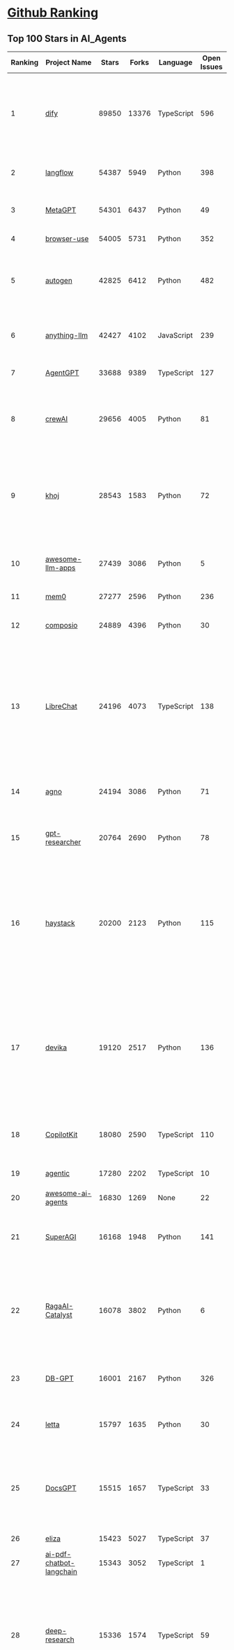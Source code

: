 [Github Ranking](../README.md)
==========

## Top 100 Stars in AI_Agents

| Ranking | Project Name | Stars | Forks | Language | Open Issues | Description | Last Commit |
| ------- | ------------ | ----- | ----- | -------- | ----------- | ----------- | ----------- |
| 1 | [dify](https://github.com/langgenius/dify) | 89850 | 13376 | TypeScript | 596 | Dify is an open-source LLM app development platform. Dify's intuitive interface combines AI workflow, RAG pipeline, agent capabilities, model management, observability features and more, letting you quickly go from prototype to production. | 2025-04-08T03:15:07Z |
| 2 | [langflow](https://github.com/langflow-ai/langflow) | 54387 | 5949 | Python | 398 | Langflow is a powerful tool for building and deploying AI-powered agents and workflows. | 2025-04-08T02:07:16Z |
| 3 | [MetaGPT](https://github.com/geekan/MetaGPT) | 54301 | 6437 | Python | 49 | 🌟 The Multi-Agent Framework: First AI Software Company, Towards Natural Language Programming | 2025-03-31T07:17:13Z |
| 4 | [browser-use](https://github.com/browser-use/browser-use) | 54005 | 5731 | Python | 352 | Make websites accessible for AI agents | 2025-04-07T20:27:30Z |
| 5 | [autogen](https://github.com/microsoft/autogen) | 42825 | 6412 | Python | 482 | A programming framework for agentic AI 🤖 PyPi: autogen-agentchat Discord: https://aka.ms/autogen-discord Office Hour: https://aka.ms/autogen-officehour | 2025-04-08T01:25:47Z |
| 6 | [anything-llm](https://github.com/Mintplex-Labs/anything-llm) | 42427 | 4102 | JavaScript | 239 | The all-in-one Desktop & Docker AI application with built-in RAG, AI agents, No-code agent builder, MCP compatibility,  and more. | 2025-04-08T00:46:10Z |
| 7 | [AgentGPT](https://github.com/reworkd/AgentGPT) | 33688 | 9389 | TypeScript | 127 | 🤖 Assemble, configure, and deploy autonomous AI Agents in your browser. | 2025-03-28T17:13:05Z |
| 8 | [crewAI](https://github.com/crewAIInc/crewAI) | 29656 | 4005 | Python | 81 | Framework for orchestrating role-playing, autonomous AI agents. By fostering collaborative intelligence, CrewAI empowers agents to work together seamlessly, tackling complex tasks. | 2025-04-08T03:25:30Z |
| 9 | [khoj](https://github.com/khoj-ai/khoj) | 28543 | 1583 | Python | 72 | Your AI second brain. Self-hostable. Get answers from the web or your docs. Build custom agents, schedule automations, do deep research. Turn any online or local LLM into your personal, autonomous AI (gpt, claude, gemini, llama, qwen, mistral). Get started - free. | 2025-04-07T14:37:34Z |
| 10 | [awesome-llm-apps](https://github.com/Shubhamsaboo/awesome-llm-apps) | 27439 | 3086 | Python | 5 | Collection of awesome LLM apps with AI Agents and RAG using OpenAI, Anthropic, Gemini and opensource models. | 2025-04-08T01:56:56Z |
| 11 | [mem0](https://github.com/mem0ai/mem0) | 27277 | 2596 | Python | 236 | The Memory layer for AI Agents | 2025-04-07T18:24:16Z |
| 12 | [composio](https://github.com/ComposioHQ/composio) | 24889 | 4396 | Python | 30 | Composio equip's your AI agents & LLMs with 100+ high-quality integrations via function calling | 2025-04-08T02:00:57Z |
| 13 | [LibreChat](https://github.com/danny-avila/LibreChat) | 24196 | 4073 | TypeScript | 138 | Enhanced ChatGPT Clone: Features Agents, DeepSeek, Anthropic, AWS, OpenAI, Assistants API, Azure, Groq, o1, GPT-4o, Mistral, OpenRouter, Vertex AI, Gemini, Artifacts, AI model switching, message search, Code Interpreter, langchain, DALL-E-3, OpenAPI Actions, Functions, Secure Multi-User Auth, Presets, open-source for self-hosting. Active project. | 2025-04-07T23:18:10Z |
| 14 | [agno](https://github.com/agno-agi/agno) | 24194 | 3086 | Python | 71 | A lightweight library for building Multimodal Agents. Give LLMs superpowers like memory, knowledge, tools and reasoning. | 2025-04-08T00:53:03Z |
| 15 | [gpt-researcher](https://github.com/assafelovic/gpt-researcher) | 20764 | 2690 | Python | 78 | LLM based autonomous agent that conducts deep local and web research on any topic and generates a long report with citations. | 2025-04-07T20:32:16Z |
| 16 | [haystack](https://github.com/deepset-ai/haystack) | 20200 | 2123 | Python | 115 | AI orchestration framework to build customizable, production-ready LLM applications. Connect components (models, vector DBs, file converters) to pipelines or agents that can interact with your data. With advanced retrieval methods, it's best suited for building RAG, question answering, semantic search or conversational agent chatbots. | 2025-04-07T16:52:29Z |
| 17 | [devika](https://github.com/stitionai/devika) | 19120 | 2517 | Python | 136 | Devika is an Agentic AI Software Engineer that can understand high-level human instructions, break them down into steps, research relevant information, and write code to achieve the given objective. Devika aims to be a competitive open-source alternative to Devin by Cognition AI. [⚠️ DEVIKA DOES NOT HAVE AN OFFICIAL WEBSITE ⚠️] | 2024-09-19T16:11:25Z |
| 18 | [CopilotKit](https://github.com/CopilotKit/CopilotKit) | 18080 | 2590 | TypeScript | 110 | React UI + elegant infrastructure for AI Copilots, AI chatbots, and in-app AI agents. The Agentic last-mile 🪁 | 2025-04-08T03:38:13Z |
| 19 | [agentic](https://github.com/transitive-bullshit/agentic) | 17280 | 2202 | TypeScript | 10 | AI agent stdlib that works with any LLM and TypeScript AI SDK. | 2025-04-07T15:05:05Z |
| 20 | [awesome-ai-agents](https://github.com/e2b-dev/awesome-ai-agents) | 16830 | 1269 | None | 22 | A list of AI autonomous agents | 2025-02-26T10:04:45Z |
| 21 | [SuperAGI](https://github.com/TransformerOptimus/SuperAGI) | 16168 | 1948 | Python | 141 | <⚡️> SuperAGI - A dev-first open source autonomous AI agent framework. Enabling developers to build, manage & run useful autonomous agents quickly and reliably. | 2025-01-22T22:14:07Z |
| 22 | [RagaAI-Catalyst](https://github.com/raga-ai-hub/RagaAI-Catalyst) | 16078 | 3802 | Python | 6 | Python SDK for Agent AI Observability, Monitoring and Evaluation Framework. Includes features like agent, llm and tools tracing, debugging multi-agentic system, self-hosted dashboard and advanced analytics with timeline and execution graph view  | 2025-04-01T05:11:48Z |
| 23 | [DB-GPT](https://github.com/eosphoros-ai/DB-GPT) | 16001 | 2167 | Python | 326 | AI Native Data App Development framework with AWEL(Agentic Workflow Expression Language) and Agents | 2025-04-08T00:47:42Z |
| 24 | [letta](https://github.com/letta-ai/letta) | 15797 | 1635 | Python | 30 | Letta (formerly MemGPT) is the stateful agents framework with memory, reasoning, and context management. | 2025-04-08T03:04:24Z |
| 25 | [DocsGPT](https://github.com/arc53/DocsGPT) | 15515 | 1657 | TypeScript | 33 | DocsGPT is an open-source genAI tool that helps users get reliable answers from knowledge source, while avoiding hallucinations. It enables private and reliable information retrieval, with tooling and agentic system capability built in. | 2025-04-07T22:11:38Z |
| 26 | [eliza](https://github.com/elizaOS/eliza) | 15423 | 5027 | TypeScript | 37 | Autonomous agents for everyone | 2025-04-08T02:31:11Z |
| 27 | [ai-pdf-chatbot-langchain](https://github.com/mayooear/ai-pdf-chatbot-langchain) | 15343 | 3052 | TypeScript | 1 | AI PDF chatbot agent built with LangChain & LangGraph  | 2025-02-20T18:19:58Z |
| 28 | [deep-research](https://github.com/dzhng/deep-research) | 15336 | 1574 | TypeScript | 59 | An AI-powered research assistant that performs iterative, deep research on any topic by combining search engines, web scraping, and large language models.  The goal of this repo is to provide the simplest implementation of a deep research agent - e.g. an agent that can refine its research direction overtime and deep dive into a topic. | 2025-03-24T06:06:11Z |
| 29 | [SWE-agent](https://github.com/SWE-agent/SWE-agent) | 15312 | 1557 | Python | 29 | SWE-agent takes a GitHub issue and tries to automatically fix it, using GPT-4, or your LM of choice. It can also be employed for offensive cybersecurity or competitive coding challenges. [NeurIPS 2024]  | 2025-04-08T01:46:59Z |
| 30 | [botpress](https://github.com/botpress/botpress) | 13504 | 1949 | TypeScript | 8 | The open-source hub to build & deploy GPT/LLM Agents ⚡️ | 2025-04-07T20:43:31Z |
| 31 | [dagger](https://github.com/dagger/dagger) | 13489 | 709 | Go | 687 | An open-source runtime for composable workflows. Great for AI agents and CI/CD. | 2025-04-08T02:04:13Z |
| 32 | [ai](https://github.com/vercel/ai) | 13228 | 2045 | TypeScript | 386 | The AI Toolkit for TypeScript. From the creators of Next.js, the AI SDK is a free open-source library for building AI-powered applications and agents  | 2025-04-08T01:58:41Z |
| 33 | [screenpipe](https://github.com/mediar-ai/screenpipe) | 13171 | 945 | TypeScript | 204 | AI app store powered by 24/7 desktop history.  open source \| 100% local \| dev friendly \| 24/7 screen, mic recording | 2025-04-04T22:08:28Z |
| 34 | [mastra](https://github.com/mastra-ai/mastra) | 11741 | 592 | TypeScript | 71 | The TypeScript AI agent framework. ⚡ Assistants, RAG, observability. Supports any LLM: GPT-4, Claude, Gemini, Llama. | 2025-04-08T03:37:50Z |
| 35 | [camel](https://github.com/camel-ai/camel) | 11676 | 1224 | Python | 323 | 🐫 CAMEL: The first and the best multi-agent framework. Finding the Scaling Law of Agents. https://www.camel-ai.org | 2025-04-08T03:38:22Z |
| 36 | [web-ui](https://github.com/browser-use/web-ui) | 11448 | 1843 | Python | 216 | Run AI Agent in your browser. | 2025-04-01T15:28:46Z |
| 37 | [plandex](https://github.com/plandex-ai/plandex) | 11433 | 786 | Go | 11 | Open source AI coding agent. Designed for large projects and real world tasks. | 2025-04-04T15:50:55Z |
| 38 | [GenAI_Agents](https://github.com/NirDiamant/GenAI_Agents) | 11381 | 1447 | Jupyter Notebook | 1 | This repository provides tutorials and implementations for various Generative AI Agent techniques, from basic to advanced. It serves as a comprehensive guide for building intelligent, interactive AI systems. | 2025-03-27T14:04:45Z |
| 39 | [goose](https://github.com/block/goose) | 11349 | 831 | Rust | 138 | an open source, extensible AI agent that goes beyond code suggestions - install, execute, edit, and test with any LLM | 2025-04-08T03:11:03Z |
| 40 | [ai-agents-for-beginners](https://github.com/microsoft/ai-agents-for-beginners) | 10798 | 2548 | Jupyter Notebook | 7 | 10 Lessons to Get Started Building AI Agents | 2025-04-07T09:44:07Z |
| 41 | [Fay](https://github.com/xszyou/Fay) | 10724 | 1990 | Python | 102 | fay是一个帮助数字人（2.5d、3d、移动、pc、网页）或大语言模型（openai兼容、deepseek）连通业务系统的agent框架。 | 2025-04-02T15:31:53Z |
| 42 | [stagehand](https://github.com/browserbase/stagehand) | 9402 | 496 | TypeScript | 64 | An AI web browsing framework focused on simplicity and extensibility. | 2025-04-08T01:45:38Z |
| 43 | [openai-agents-python](https://github.com/openai/openai-agents-python) | 8275 | 993 | Python | 100 | A lightweight, powerful framework for multi-agent workflows | 2025-04-07T23:29:41Z |
| 44 | [pydantic-ai](https://github.com/pydantic/pydantic-ai) | 8214 | 714 | Python | 197 | Agent Framework / shim to use Pydantic with LLMs | 2025-04-07T16:51:08Z |
| 45 | [bisheng](https://github.com/dataelement/bisheng) | 7997 | 1336 | Python | 84 | BISHENG is an open LLM devops platform for next generation Enterprise AI applications. Powerful and comprehensive features include: GenAI workflow, RAG, Agent, Unified model management, Evaluation, SFT, Dataset Management, Enterprise-level System Management, Observability and more. | 2025-04-07T08:57:09Z |
| 46 | [E2B](https://github.com/e2b-dev/E2B) | 7905 | 524 | MDX | 34 | Secure open source cloud runtime for AI apps & AI agents | 2025-04-07T15:00:34Z |
| 47 | [pr-agent](https://github.com/qodo-ai/pr-agent) | 7483 | 781 | Python | 42 | 🚀 PR-Agent (Qodo Merge open-source): An AI-Powered 🤖 Tool for Automated Pull Request Analysis, Feedback, Suggestions and More! 💻🔍 | 2025-04-07T17:07:55Z |
| 48 | [WrenAI](https://github.com/Canner/WrenAI) | 7387 | 692 | TypeScript | 128 | 🤖 Open-source GenBI AI Agent that empowers data-driven teams to chat with their data to generate Text-to-SQL, charts, spreadsheets, reports, dashboards and BI. 📈📊📋🧑‍💻 | 2025-04-08T03:08:14Z |
| 49 | [ai-engineering-hub](https://github.com/patchy631/ai-engineering-hub) | 7294 | 1243 | Jupyter Notebook | 15 | In-depth tutorials on LLMs, RAGs and real-world AI agent applications. | 2025-04-07T14:35:07Z |
| 50 | [Upsonic](https://github.com/Upsonic/Upsonic) | 7267 | 680 | Python | 28 | The most reliable AI agent framework that supports MCP. | 2025-04-07T16:44:29Z |
| 51 | [lab](https://github.com/google-deepmind/lab) | 7205 | 1374 | C | 60 | A customisable 3D platform for agent-based AI research | 2023-01-04T15:38:37Z |
| 52 | [SerpentAI](https://github.com/SerpentAI/SerpentAI) | 6866 | 797 | Python | 0 | Game Agent Framework. Helping you create AIs / Bots that learn to play any game you own! | 2022-11-07T01:59:31Z |
| 53 | [lamda](https://github.com/firerpa/lamda) | 6793 | 934 | Python | 23 | 🤖  The most powerful Android RPA framework, the next generation of mobile automation robots. | 2025-03-31T13:09:13Z |
| 54 | [BlackFriday-GPTs-Prompts](https://github.com/friuns2/BlackFriday-GPTs-Prompts) | 6523 | 1014 | None | 83 | List of free GPTs that doesn't require plus subscription  | 2024-11-08T11:03:14Z |
| 55 | [agent-zero](https://github.com/frdel/agent-zero) | 6486 | 1413 | Python | 102 | Agent Zero AI framework | 2025-04-07T15:15:20Z |
| 56 | [street-fighter-ai](https://github.com/linyiLYi/street-fighter-ai) | 6466 | 1399 | Python | 56 | This is an AI agent for Street Fighter II Champion Edition. | 2024-05-14T22:46:22Z |
| 57 | [aichat](https://github.com/sigoden/aichat) | 6320 | 410 | Rust | 0 | All-in-one LLM CLI tool featuring Shell Assistant, Chat-REPL, RAG, AI Tools & Agents, with access to OpenAI, Claude, Gemini, Ollama, Groq, and more. | 2025-03-28T14:14:41Z |
| 58 | [MindSearch](https://github.com/InternLM/MindSearch) | 6277 | 632 | JavaScript | 36 | 🔍 An LLM-based Multi-agent Framework of Web Search Engine (like Perplexity.ai Pro and SearchGPT) | 2025-01-08T09:34:38Z |
| 59 | [R2R](https://github.com/SciPhi-AI/R2R) | 6257 | 476 | Python | 69 | SoTA production-ready AI retrieval system. Agentic Retrieval-Augmented Generation (RAG) with a RESTful API. | 2025-04-07T23:16:48Z |
| 60 | [SuperPrompt](https://github.com/NeoVertex1/SuperPrompt) | 6017 | 569 | None | 9 | SuperPrompt is an attempt to engineer prompts that might help us understand AI agents. | 2024-12-01T04:13:50Z |
| 61 | [LaVague](https://github.com/lavague-ai/LaVague) | 6005 | 543 | Python | 85 | Large Action Model framework to develop AI Web Agents | 2025-01-21T13:41:48Z |
| 62 | [DevOpsGPT](https://github.com/kuafuai/DevOpsGPT) | 5879 | 717 | HTML | 16 | Multi agent system for AI-driven software development. Combine LLM with DevOps tools to convert natural language requirements into working software. Supports any development language and extends the existing code. | 2024-08-14T09:11:08Z |
| 63 | [superagent](https://github.com/superagent-ai/superagent) | 5729 | 869 | TypeScript | 56 | 🥷 Run AI-agents with an API | 2025-04-01T07:49:39Z |
| 64 | [marvin](https://github.com/PrefectHQ/marvin) | 5601 | 360 | Python | 60 | ✨ AI agents that spark joy | 2025-04-07T01:53:30Z |
| 65 | [TEN-Agent](https://github.com/TEN-framework/TEN-Agent) | 5509 | 625 | Python | 68 | TEN Agent is a conversational voice AI agent powered by TEN, integrating Deepseek, Gemini, OpenAI, RTC, and hardware like ESP32. It enables realtime AI capabilities like  seeing, hearing, and speaking, and is fully compatible with platforms like Dify and Coze. | 2025-04-08T02:34:02Z |
| 66 | [agents](https://github.com/livekit/agents) | 5486 | 743 | Python | 221 | A powerful framework for building realtime voice AI agents 🤖🎙️📹  | 2025-04-08T03:02:38Z |
| 67 | [intentkit](https://github.com/crestalnetwork/intentkit) | 5336 | 592 | Python | 50 | An open and fair framework for everyone to build AI agents equipped with powerful skills. Launch your agent, improve the world, your wallet, or both! | 2025-04-07T16:36:53Z |
| 68 | [open-deep-research](https://github.com/nickscamara/open-deep-research) | 5301 | 655 | TypeScript | 33 | An open source deep research clone. AI Agent that reasons large amounts of web data extracted with Firecrawl | 2025-02-23T13:56:45Z |
| 69 | [phoenix](https://github.com/Arize-ai/phoenix) | 5292 | 387 | Jupyter Notebook | 341 | AI Observability & Evaluation | 2025-04-08T03:27:47Z |
| 70 | [julep](https://github.com/julep-ai/julep) | 5188 | 930 | Jupyter Notebook | 36 | Serverless AI Workflows for Data & ML Teams | 2025-04-07T16:54:53Z |
| 71 | [superduper](https://github.com/superduper-io/superduper) | 5023 | 493 | Python | 93 | Superduper: End-to-end framework for building custom AI applications and agents. | 2025-04-07T10:35:08Z |
| 72 | [qodo-cover](https://github.com/qodo-ai/qodo-cover) | 4942 | 414 | Python | 23 | Qodo-Cover: An AI-Powered Tool for Automated Test Generation and Code Coverage Enhancement! 💻🤖🧪🐞 | 2025-03-14T17:16:29Z |
| 73 | [gaianet-node](https://github.com/GaiaNet-AI/gaianet-node) | 4934 | 286 | Shell | 35 | Install and run your own AI agent service | 2025-04-03T07:44:51Z |
| 74 | [swarms](https://github.com/kyegomez/swarms) | 4781 | 542 | Python | 15 | The Enterprise-Grade Production-Ready Multi-Agent Orchestration Framework. Website: https://swarms.ai | 2025-04-07T11:40:52Z |
| 75 | [nanobrowser](https://github.com/nanobrowser/nanobrowser) | 4779 | 387 | TypeScript | 18 | Open-Source Chrome extension for AI-powered web automation. Run multi-agent workflows using your own LLM API key. Alternative to OpenAI Operator. | 2025-04-02T13:43:14Z |
| 76 | [multi-agent-orchestrator](https://github.com/awslabs/multi-agent-orchestrator) | 4655 | 387 | Python | 35 | Flexible and powerful framework for managing multiple AI agents and handling complex conversations | 2025-04-07T15:06:54Z |
| 77 | [Figma-Context-MCP](https://github.com/GLips/Figma-Context-MCP) | 4471 | 342 | TypeScript | 9 | MCP server to provide Figma layout information to AI coding agents like Cursor | 2025-04-06T23:09:17Z |
| 78 | [AgentVerse](https://github.com/OpenBMB/AgentVerse) | 4455 | 442 | JavaScript | 23 | 🤖 AgentVerse 🪐 is designed to facilitate the deployment of multiple LLM-based agents in various applications, which primarily provides two frameworks: task-solving and simulation | 2024-09-09T05:47:44Z |
| 79 | [pyspur](https://github.com/PySpur-Dev/pyspur) | 4268 | 285 | TypeScript | 14 | A visual playground for agentic workflows: Iterate over your agents 10x faster | 2025-04-07T05:00:07Z |
| 80 | [Integuru](https://github.com/Integuru-AI/Integuru) | 4261 | 334 | Python | 7 | The first AI agent that builds permissionless integrations through reverse engineering platforms' internal APIs. | 2025-02-13T22:55:29Z |
| 81 | [ragapp](https://github.com/ragapp/ragapp) | 4180 | 473 | TypeScript | 48 | The easiest way to use Agentic RAG in any enterprise | 2025-01-22T14:23:25Z |
| 82 | [agentops](https://github.com/AgentOps-AI/agentops) | 4174 | 377 | Python | 85 | Python SDK for AI agent monitoring, LLM cost tracking, benchmarking, and more. Integrates with most LLMs and agent frameworks including OpenAI Agents SDK, CrewAI, Langchain, Autogen, AG2, and CamelAI | 2025-04-07T22:18:26Z |
| 83 | [steel-browser](https://github.com/steel-dev/steel-browser) | 4118 | 257 | TypeScript | 8 | 🔥 Open Source Browser API for AI Agents & Apps. Steel Browser is a batteries-included browser instance that lets you automate the web without worrying about infrastructure. | 2025-04-08T03:30:52Z |
| 84 | [gibberlink](https://github.com/PennyroyalTea/gibberlink) | 4117 | 332 | TypeScript | 8 | Two conversational AI agents switching from English to sound-level protocol after confirming they are both AI agents | 2025-04-04T19:25:50Z |
| 85 | [RD-Agent](https://github.com/microsoft/RD-Agent) | 4069 | 343 | Python | 18 | Research and development (R&D) is crucial for the enhancement of industrial productivity, especially in the AI era, where the core aspects of R&D are mainly focused on data and models. We are committed to automating these high-value generic R&D processes through our open source R&D automation tool RD-Agent, which lets AI drive data-driven AI. | 2025-04-08T02:59:56Z |
| 86 | [AIOS](https://github.com/agiresearch/AIOS) | 4032 | 492 | Python | 42 | AIOS: AI Agent Operating System | 2025-04-03T15:17:12Z |
| 87 | [PraisonAI](https://github.com/MervinPraison/PraisonAI) | 3983 | 570 | Jupyter Notebook | 81 | PraisonAI is a production-ready Multi AI Agents framework, designed to create AI Agents to automate and solve problems ranging from simple tasks to complex challenges. It provides a low-code solution to streamline the building and management of multi-agent LLM systems, emphasising simplicity, customisation, and effective human-agent collaboration. | 2025-04-03T05:47:51Z |
| 88 | [Archon](https://github.com/coleam00/Archon) | 3973 | 720 | Python | 12 | Archon is an AI agent that is able to create other AI agents using an advanced agentic coding workflow and framework knowledge base to unlock a new frontier of automated agents. | 2025-04-07T03:10:45Z |
| 89 | [micro-agent](https://github.com/BuilderIO/micro-agent) | 3944 | 339 | TypeScript | 38 | An AI agent that writes (actually useful) code for you | 2024-11-14T17:27:03Z |
| 90 | [auto-dev](https://github.com/unit-mesh/auto-dev) | 3824 | 417 | Kotlin | 4 | 🧙‍AutoDev: The AI-powered coding wizard（AI  驱动编程助手）with multilingual support 🌐, auto code generation 🏗️, and a helpful bug-slaying assistant 🐞! Customizable prompts 🎨 and a magic Auto Dev/Testing/Document/Agent  feature 🧪 included! 🚀 | 2025-04-08T01:48:44Z |
| 91 | [cua](https://github.com/trycua/cua) | 3740 | 101 | Python | 23 | Create and run high-performance macOS and Linux VMs on Apple Silicon, with built-in support for AI agents. | 2025-04-07T07:06:54Z |
| 92 | [cursor-tools](https://github.com/eastlondoner/cursor-tools) | 3579 | 177 | TypeScript | 31 | Give Cursor Agent an AI Team and Advanced Skills | 2025-04-05T12:55:22Z |
| 93 | [casibase](https://github.com/casibase/casibase) | 3463 | 406 | Go | 32 | ⚡️AI Cloud OS: Open-source enterprise-level AI knowledge base and Manus-like agent management platform with admin UI, user management and Single-Sign-On⚡️, supports ChatGPT, Claude, DeepSeek R1, Llama, Ollama, HuggingFace, etc., chat bot demo: https://ai.casibase.com, admin UI demo: https://ai-admin.casibase.com | 2025-04-06T16:27:35Z |
| 94 | [graphiti](https://github.com/getzep/graphiti) | 3450 | 269 | Python | 11 | Build Real-Time Knowledge Graphs for AI Agents | 2025-04-07T21:22:17Z |
| 95 | [rig](https://github.com/0xPlaygrounds/rig) | 3369 | 351 | Rust | 48 | ⚙️🦀 Build portable, modular & lightweight Fullstack Agents | 2025-04-08T00:14:56Z |
| 96 | [atomic-agents](https://github.com/BrainBlend-AI/atomic-agents) | 3307 | 270 | Python | 11 | Building AI agents, atomically | 2025-04-05T08:12:14Z |
| 97 | [langroid](https://github.com/langroid/langroid) | 3213 | 310 | Python | 54 | Harness LLMs with Multi-Agent Programming | 2025-04-07T21:55:21Z |
| 98 | [GenAI-Showcase](https://github.com/mongodb-developer/GenAI-Showcase) | 3178 | 563 | Jupyter Notebook | 3 | GenAI Cookbook | 2025-04-04T18:07:40Z |
| 99 | [mcp-agent](https://github.com/lastmile-ai/mcp-agent) | 3170 | 316 | Python | 30 | Build effective agents using Model Context Protocol and simple workflow patterns | 2025-04-08T00:11:31Z |
| 100 | [FinRobot](https://github.com/AI4Finance-Foundation/FinRobot) | 3091 | 524 | Jupyter Notebook | 40 | FinRobot: An Open-Source AI Agent Platform for Financial Analysis using LLMs 🚀 🚀 🚀  | 2024-11-17T16:41:06Z |

